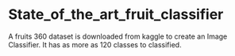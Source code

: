 # State_of_the_art_fruit_classifier
A fruits 360 dataset is downloaded from kaggle to create an Image Classifier. It has as more as 120 classes to classified.
